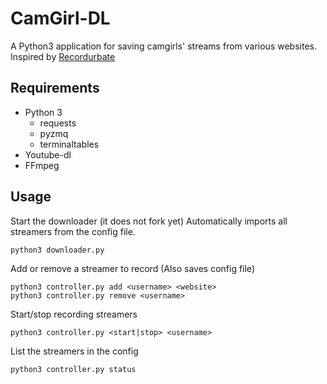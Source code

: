 # CamGirl-DL
A Python3 application for saving camgirls' streams from various websites.
Inspired by [Recordurbate](https://github.com/oliverjrose99/Recordurbate)
## Requirements
* Python 3
  * requests
  * pyzmq
  * terminaltables
* Youtube-dl
* FFmpeg

## Usage

Start the downloader (it does not fork yet)
Automatically imports all streamers from the config file.
```
python3 downloader.py
```

Add or remove a streamer to record (Also saves config file)
```
python3 controller.py add <username> <website>
python3 controller.py remove <username>
```

Start/stop recording streamers
```
python3 controller.py <start|stop> <username>
```

List the streamers in the config
```
python3 controller.py status
```

